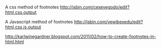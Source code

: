 A css method of footnotes
http://jsbin.com/cexeyegodo/edit?html,css,output

A Javascript method of footnotes
http://jsbin.com/vewibexedu/edit?html,css,js,output

http://karlwinegardner.blogspot.com/2011/02/how-to-create-footnotes-in-html.html

